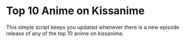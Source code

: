 # Top 10 Anime on Kissanime
This simple script keeps you updated whenever there is a new episode release of any of the top 10 anime on kissanime.
